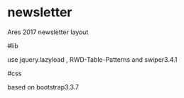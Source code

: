 # newsletter

Ares 2017 newsletter layout

#lib

use jquery.lazyload , RWD-Table-Patterns and swiper3.4.1

#css

based on bootstrap3.3.7
